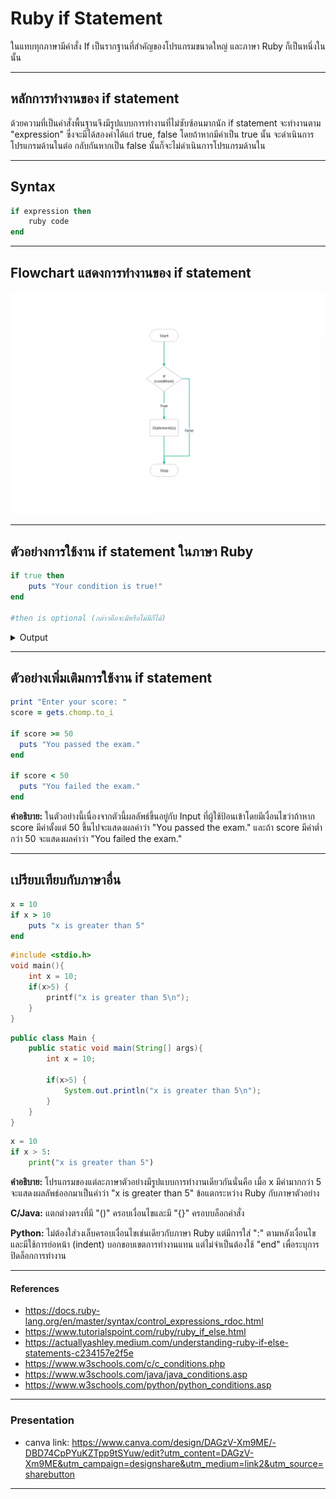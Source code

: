 # Ruby if Statement
ในแทบทุกภาษามีคำสั่ง If เป็นรากฐานที่สำคัญของโปรแกรมขนาดใหญ่ และภาษา Ruby ก็เป็นหนึ่งในนั้น

---

## หลักการทำงานของ if statement
ด้วยความที่เป็นคำสั่งพื้นฐานจึงมีรูปแบบการทำงานที่ไม่ซับซ้อนมากนัก if statement จะทำงานตาม "expression" ซึ่งจะมีได้สองค่าได้แก่ true, false
โดยถ้าหากมีค่าเป็น true นั้น จะดำเนินการโปรแกรมด้านในต่อ กลับกันหากเป็น false นั้นก็จะไม่ดำเนินการโปรแกรมด้านใน

---

## Syntax
```Ruby
if expression then
    ruby code
end
```

---

## Flowchart แสดงการทำงานของ if statement
![Flowchart การทำงาน](Picture-660710583/if-flowchart.png)

---

## ตัวอย่างการใช้งาน if statement ในภาษา Ruby
```Ruby
if true then
    puts "Your condition is true!"
end

#then is optional (กล่าวคือจะมีหรือไม่มีก็ได้)
```

<details>
<summary>Output</summary>

*Your condition is true!*

**คำอธิบาย:**  
เนื่องจาก `condition` มีค่าเป็น `true`  
โปรแกรมจึงทำงานคำสั่งที่อยู่ด้านในต่อไป  
ทำให้ได้ผลลัพธ์ดังที่เห็น

</details>

---

## ตัวอย่างเพิ่มเติมการใช้งาน if statement
```Ruby
print "Enter your score: "
score = gets.chomp.to_i

if score >= 50
  puts "You passed the exam."
end

if score < 50
  puts "You failed the exam."
end
```
**คำอธิบาย:**
ในตัวอย่างนี้เนื่องจากตัวนี้ผลลัพธ์ขึ้นอยู่กับ Input ที่ผู้ใช้ป้อนเข้าโดยมีเงื่อนไขว่าถ้าหาก score มีค่าตั้งแต่ 50 ขึ้นไปจะแสดงผลคำว่า "You passed the exam." และถ้า score มีค่าต่ำกว่า 50 จะแสดงผลคำว่า "You failed the exam."

---

## เปรียบเทียบกับภาษาอื่น
```Ruby
x = 10
if x > 10
    puts "x is greater than 5"
end
```
```C
#include <stdio.h>
void main(){
    int x = 10;
    if(x>5) {
        printf("x is greater than 5\n");
    }
}
```
```Java
public class Main {
    public static void main(String[] args){
        int x = 10;

        if(x>5) {
            System.out.println("x is greater than 5\n");
        }
    }
}
```
```Python
x = 10
if x > 5:
    print("x is greater than 5")
```
**คำอธิบาย:** โปรแกรมของแต่ละภาษาตัวอย่างมีรูปแบบการทำงานเดียวกันนั่นคือ เมื่อ x มีค่ามากกว่า 5 จะแสดงผลลัพธ์ออกมาเป็นคำว่า "x is greater than 5" ข้อแตกระหว่าง Ruby กับภาษาตัวอย่าง

**C/Java:**
แตกต่างตรงที่มี "()" ครอบเงื่อนไขและมี "{}" ครอบบล็อกคำสั่ง

**Python:**
ไม่ต้องใส่วงเล็บครอบเงื่อนไขเช่นเดียวกับภาษา Ruby แต่มีการใส่ ":" ตามหลังเงื่อนไข และมีใช้การย่อหน้า (indent) บอกขอบเขตการทำงานแทน แต่ไม่จำเป็นต้องใช้ "end" เพื่อระบุการปิดล็อกการทำงาน

---

#### References

* https://docs.ruby-lang.org/en/master/syntax/control_expressions_rdoc.html
* https://www.tutorialspoint.com/ruby/ruby_if_else.html 
* https://actuallyashley.medium.com/understanding-ruby-if-else-statements-c234157e2f5e 
* https://www.w3schools.com/c/c_conditions.php 
* https://www.w3schools.com/java/java_conditions.asp 
* https://www.w3schools.com/python/python_conditions.asp

---

### Presentation

* canva link: https://www.canva.com/design/DAGzV-Xm9ME/-DBD74CpPYuKZTpp9tSYuw/edit?utm_content=DAGzV-Xm9ME&utm_campaign=designshare&utm_medium=link2&utm_source=sharebutton

---





